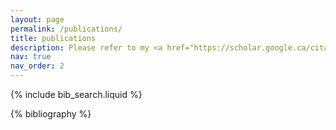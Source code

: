```yaml
---
layout: page
permalink: /publications/
title: publications
description: Please refer to my <a href="https://scholar.google.ca/citations?user=E04MaJcAAAAJ&hl=en">google scholar</a> for the update to date publications. #publications by categories in reversed chronological order. generated by jekyll-scholar.
nav: true
nav_order: 2
---
```


<!-- _pages/publications.md -->

<!-- Bibsearch Feature -->

{% include bib_search.liquid %}

<div class="publications">

{% bibliography %}

</div>